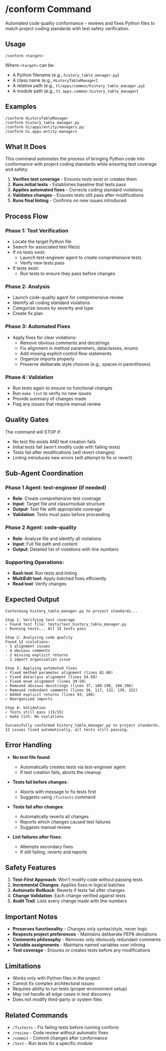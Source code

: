 # /conform Command

Automated code quality conformance - reviews and fixes Python files to match project coding standards with test safety verification.

## Usage
```
/conform <target>
```

Where `<target>` can be:
- A Python filename (e.g., `history_table_manager.py`)
- A class name (e.g., `HistoryTableManager`)
- A relative path (e.g., `tt/apps/common/history_table_manager.py`)
- A module path (e.g., `tt.apps.common.history_table_manager`)

## Examples
```
/conform HistoryTableManager
/conform history_table_manager.py
/conform hi/apps/entity/managers.py
/conform hi.apps.entity.managers
```

## What It Does

This command automates the process of bringing Python code into conformance with project coding standards while ensuring test coverage and safety:

1. **Verifies test coverage** - Ensures tests exist or creates them
2. **Runs initial tests** - Establishes baseline that tests pass
3. **Applies automated fixes** - Corrects coding standard violations
4. **Validates changes** - Ensures tests still pass after modifications
5. **Runs final linting** - Confirms no new issues introduced

## Process Flow

### Phase 1: Test Verification
- Locate the target Python file
- Search for associated test file(s)
- If no tests exist:
  - Launch test-engineer agent to create comprehensive tests
  - Verify new tests pass
- If tests exist:
  - Run tests to ensure they pass before changes

### Phase 2: Analysis
- Launch code-quality agent for comprehensive review
- Identify all coding standard violations
- Categorize issues by severity and type
- Create fix plan

### Phase 3: Automated Fixes
- Apply fixes for clear violations:
  - Remove obvious comments and docstrings
  - Fix alignment in method parameters, dataclasses, enums
  - Add missing explicit control flow statements
  - Organize imports properly
  - Preserve deliberate style choices (e.g., spaces in parentheses)

### Phase 4: Validation
- Run tests again to ensure no functional changes
- Run `make lint` to verify no new issues
- Provide summary of changes made
- Flag any issues that require manual review

## Quality Gates

The command will STOP if:
- No test file exists AND test creation fails
- Initial tests fail (won't modify code with failing tests)
- Tests fail after modifications (will revert changes)
- Linting introduces new errors (will attempt to fix or revert)

## Sub-Agent Coordination

### Phase 1 Agent: test-engineer (if needed)
- **Role**: Create comprehensive test coverage
- **Input**: Target file and class/module structure
- **Output**: Test file with appropriate coverage
- **Validation**: Tests must pass before proceeding

### Phase 2 Agent: code-quality
- **Role**: Analyze file and identify all violations
- **Input**: Full file path and content
- **Output**: Detailed list of violations with line numbers

### Supporting Operations:
- **Bash tool**: Run tests and linting
- **MultiEdit tool**: Apply batched fixes efficiently
- **Read tool**: Verify changes

## Expected Output

```
Conforming history_table_manager.py to project standards...

Step 1: Verifying test coverage
✓ Found test file: tests/test_history_table_manager.py
✓ Running tests... All 15 tests pass

Step 2: Analyzing code quality
Found 12 violations:
- 5 alignment issues
- 4 obvious comments
- 2 missing explicit returns
- 1 import organization issue

Step 3: Applying automated fixes
✓ Fixed method parameter alignment (lines 81-86)
✓ Fixed dataclass alignment (lines 54-58)
✓ Fixed enum alignment (lines 39-50)
✓ Removed obvious docstrings (lines 37, 188-190, 194-196)
✓ Removed redundant comments (lines 56, 117, 132, 139, 152)
✓ Added explicit returns (lines 93, 186)
✓ Reorganized imports

Step 4: Validation
✓ Tests still pass (15/15)
✓ make lint: No violations

Successfully conformed history_table_manager.py to project standards.
12 issues fixed automatically, all tests still passing.
```

## Error Handling

- **No test file found**:
  - Automatically creates tests via test-engineer agent
  - If test creation fails, aborts the cleanup

- **Tests fail before changes**:
  - Aborts with message to fix tests first
  - Suggests using `/fixtests` command

- **Tests fail after changes**:
  - Automatically reverts all changes
  - Reports which changes caused test failures
  - Suggests manual review

- **Lint failures after fixes**:
  - Attempts secondary fixes
  - If still failing, reverts and reports

## Safety Features

1. **Test-First Approach**: Won't modify code without passing tests
2. **Incremental Changes**: Applies fixes in logical batches
3. **Automatic Rollback**: Reverts if tests fail after changes
4. **Change Validation**: Each change verified against tests
5. **Audit Trail**: Lists every change made with line numbers

## Important Notes

- **Preserves functionality** - Changes only syntax/style, never logic
- **Respects project preferences** - Maintains deliberate PEP8 deviations
- **Comments philosophy** - Removes only obviously redundant comments
- **Variable assignments** - Maintains named variables over inlining
- **Test coverage** - Ensures or creates tests before any modifications

## Limitations

- Works only with Python files in the project
- Cannot fix complex architectural issues
- Requires ability to run tests (proper environment setup)
- May not handle all edge cases in test discovery
- Does not modify third-party or system files

## Related Commands
- `/fixtests` - Fix failing tests before running conform
- `/review` - Code review without automatic fixes
- `/commit` - Commit changes after conformance
- `/test` - Run tests for a specific module
